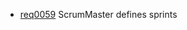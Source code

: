  * [req0059](https://github.com/DomainDrivenArchitecture/ddaRequirement/blob/master/en/requirements/req0059.md) ScrumMaster defines sprints